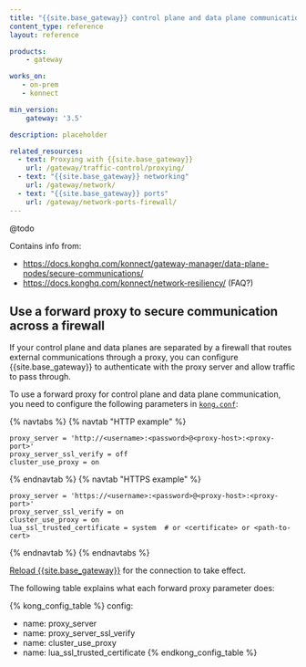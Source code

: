 ```yaml
---
title: "{{site.base_gateway}} control plane and data plane communication"
content_type: reference
layout: reference

products:
    - gateway

works_on:
   - on-prem
   - konnect

min_version:
    gateway: '3.5'

description: placeholder

related_resources:
  - text: Proxying with {{site.base_gateway}}
    url: /gateway/traffic-control/proxying/
  - text: "{{site.base_gateway}} networking"
    url: /gateway/network/
  - text: "{{site.base_gateway}} ports"
    url: /gateway/network-ports-firewall/
---
```


@todo

Contains info from:
* https://docs.konghq.com/konnect/gateway-manager/data-plane-nodes/secure-communications/
* https://docs.konghq.com/konnect/network-resiliency/ (FAQ?)

## Use a forward proxy to secure communication across a firewall

If your control plane and data planes are separated by a firewall that routes external communications through a proxy, you can configure {{site.base_gateway}} to authenticate with the proxy server and allow traffic to pass through.

To use a forward proxy for control plane and data plane communication, you need to configure the following parameters in [`kong.conf`](/gateway/manage-kong-conf/):

{% navtabs %}
{% navtab "HTTP example" %}
```
proxy_server = 'http://<username>:<password>@<proxy-host>:<proxy-port>'
proxy_server_ssl_verify = off
cluster_use_proxy = on
```
{% endnavtab %}
{% navtab "HTTPS example" %}
```
proxy_server = 'https://<username>:<password>@<proxy-host>:<proxy-port>'
proxy_server_ssl_verify = on
cluster_use_proxy = on
lua_ssl_trusted_certificate = system  # or <certificate> or <path-to-cert>
```
{% endnavtab %}
{% endnavtabs %}

[Reload {{site.base_gateway}}](/how-to/restart-kong-gateway-container/) for the connection to take effect.

The following table explains what each forward proxy parameter does:

<!--vale off-->
{% kong_config_table %}
config:
  - name: proxy_server
  - name: proxy_server_ssl_verify
  - name: cluster_use_proxy
  - name: lua_ssl_trusted_certificate
{% endkong_config_table %}
<!--vale on-->

